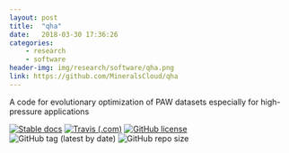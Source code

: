 ```yaml
---
layout: post
title:  "qha"
date:   2018-03-30 17:36:26
categories: 
    - research
    - software
header-img: img/research/software/qha.png
link: https://github.com/MineralsCloud/qha
---
```


A code for evolutionary optimization of PAW datasets especially for high-pressure applications

<p>
<a href="https://mineralscloud.github.io/qha/"><img src="https://img.shields.io/badge/docs-stable-blue.svg" alt="Stable docs" referrerpolicy="no-referrer"></a>
<a href="https://travis-ci.com/MineralsCloud/qha"><img alt="Travis (.com)" src="https://img.shields.io/travis/com/MineralsCloud/qha.svg"></a>
<a href="https://github.com/MineralsCloud/qha/blob/master/LICENSE.txt"><img alt="GitHub license" src="https://img.shields.io/github/license/MineralsCloud/qha.svg"></a>
<img alt="GitHub tag (latest by date)" src="https://img.shields.io/github/tag-date/MineralsCloud/qha.svg">
<img alt="GitHub repo size" src="https://img.shields.io/github/repo-size/MineralsCloud/qha.svg">
                </p>
